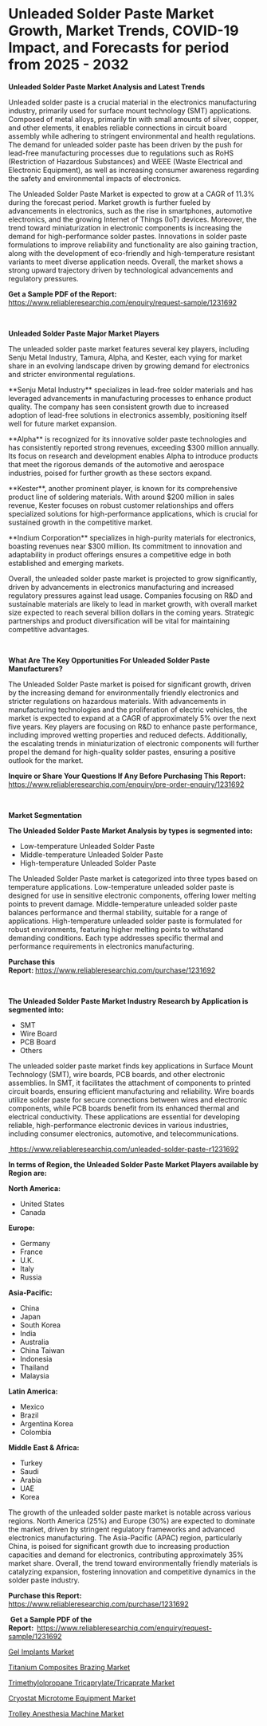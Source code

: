 <p><h1>Unleaded Solder Paste Market Growth, Market Trends, COVID-19 Impact, and Forecasts for period from 2025 - 2032</h1></p><p><strong>Unleaded Solder Paste Market Analysis and Latest Trends</strong></p>
<p><p>Unleaded solder paste is a crucial material in the electronics manufacturing industry, primarily used for surface mount technology (SMT) applications. Composed of metal alloys, primarily tin with small amounts of silver, copper, and other elements, it enables reliable connections in circuit board assembly while adhering to stringent environmental and health regulations. The demand for unleaded solder paste has been driven by the push for lead-free manufacturing processes due to regulations such as RoHS (Restriction of Hazardous Substances) and WEEE (Waste Electrical and Electronic Equipment), as well as increasing consumer awareness regarding the safety and environmental impacts of electronics.</p><p>The Unleaded Solder Paste Market is expected to grow at a CAGR of 11.3% during the forecast period. Market growth is further fueled by advancements in electronics, such as the rise in smartphones, automotive electronics, and the growing Internet of Things (IoT) devices. Moreover, the trend toward miniaturization in electronic components is increasing the demand for high-performance solder pastes. Innovations in solder paste formulations to improve reliability and functionality are also gaining traction, along with the development of eco-friendly and high-temperature resistant variants to meet diverse application needs. Overall, the market shows a strong upward trajectory driven by technological advancements and regulatory pressures.</p></p>
<p><strong>Get a Sample PDF of the Report:&nbsp;</strong> <a href="https://www.reliableresearchiq.com/enquiry/request-sample/1231692?utm_campaign=1876&utm_medium=2&utm_source=Github&utm_content=ia&utm_term=02022025&utm_id=unleaded-solder-paste">https://www.reliableresearchiq.com/enquiry/request-sample/1231692</a></p>
<p>&nbsp;</p>
<p><strong>Unleaded Solder Paste Major Market Players</strong></p>
<p><p>The unleaded solder paste market features several key players, including Senju Metal Industry, Tamura, Alpha, and Kester, each vying for market share in an evolving landscape driven by growing demand for electronics and stricter environmental regulations.</p><p>**Senju Metal Industry** specializes in lead-free solder materials and has leveraged advancements in manufacturing processes to enhance product quality. The company has seen consistent growth due to increased adoption of lead-free solutions in electronics assembly, positioning itself well for future market expansion.</p><p>**Alpha** is recognized for its innovative solder paste technologies and has consistently reported strong revenues, exceeding $300 million annually. Its focus on research and development enables Alpha to introduce products that meet the rigorous demands of the automotive and aerospace industries, poised for further growth as these sectors expand.</p><p>**Kester**, another prominent player, is known for its comprehensive product line of soldering materials. With around $200 million in sales revenue, Kester focuses on robust customer relationships and offers specialized solutions for high-performance applications, which is crucial for sustained growth in the competitive market.</p><p>**Indium Corporation** specializes in high-purity materials for electronics, boasting revenues near $300 million. Its commitment to innovation and adaptability in product offerings ensures a competitive edge in both established and emerging markets.</p><p>Overall, the unleaded solder paste market is projected to grow significantly, driven by advancements in electronics manufacturing and increased regulatory pressures against lead usage. Companies focusing on R&D and sustainable materials are likely to lead in market growth, with overall market size expected to reach several billion dollars in the coming years. Strategic partnerships and product diversification will be vital for maintaining competitive advantages.</p></p>
<p>&nbsp;</p>
<p><strong>What Are The Key Opportunities For Unleaded Solder Paste Manufacturers?</strong></p>
<p><p>The Unleaded Solder Paste market is poised for significant growth, driven by the increasing demand for environmentally friendly electronics and stricter regulations on hazardous materials. With advancements in manufacturing technologies and the proliferation of electric vehicles, the market is expected to expand at a CAGR of approximately 5% over the next five years. Key players are focusing on R&D to enhance paste performance, including improved wetting properties and reduced defects. Additionally, the escalating trends in miniaturization of electronic components will further propel the demand for high-quality solder pastes, ensuring a positive outlook for the market.</p></p>
<p><strong>Inquire or Share Your Questions If Any Before Purchasing This Report:</strong> <a href="https://www.reliableresearchiq.com/enquiry/pre-order-enquiry/1231692?utm_campaign=1876&utm_medium=2&utm_source=Github&utm_content=ia&utm_term=02022025&utm_id=unleaded-solder-paste">https://www.reliableresearchiq.com/enquiry/pre-order-enquiry/1231692</a></p>
<p>&nbsp;</p>
<p><strong>Market Segmentation</strong></p>
<p><strong>The Unleaded Solder Paste Market Analysis by types is segmented into:</strong></p>
<p><ul><li>Low-temperature Unleaded Solder Paste</li><li>Middle-temperature Unleaded Solder Paste</li><li>High-temperature Unleaded Solder Paste</li></ul></p>
<p><p>The Unleaded Solder Paste market is categorized into three types based on temperature applications. Low-temperature unleaded solder paste is designed for use in sensitive electronic components, offering lower melting points to prevent damage. Middle-temperature unleaded solder paste balances performance and thermal stability, suitable for a range of applications. High-temperature unleaded solder paste is formulated for robust environments, featuring higher melting points to withstand demanding conditions. Each type addresses specific thermal and performance requirements in electronics manufacturing.</p></p>
<p><strong>Purchase this Report:&nbsp;</strong><a href="https://www.reliableresearchiq.com/purchase/1231692?utm_campaign=1876&utm_medium=2&utm_source=Github&utm_content=ia&utm_term=02022025&utm_id=unleaded-solder-paste">https://www.reliableresearchiq.com/purchase/1231692</a></p>
<p>&nbsp;</p>
<p><strong>The Unleaded Solder Paste Market Industry Research by Application is segmented into:</strong></p>
<p><ul><li>SMT</li><li>Wire Board</li><li>PCB Board</li><li>Others</li></ul></p>
<p><p>The unleaded solder paste market finds key applications in Surface Mount Technology (SMT), wire boards, PCB boards, and other electronic assemblies. In SMT, it facilitates the attachment of components to printed circuit boards, ensuring efficient manufacturing and reliability. Wire boards utilize solder paste for secure connections between wires and electronic components, while PCB boards benefit from its enhanced thermal and electrical conductivity. These applications are essential for developing reliable, high-performance electronic devices in various industries, including consumer electronics, automotive, and telecommunications.</p></p>
<p><a href="https://www.reliableresearchiq.com/unleaded-solder-paste-r1231692?utm_campaign=1876&utm_medium=2&utm_source=Github&utm_content=ia&utm_term=02022025&utm_id=unleaded-solder-paste">&nbsp;https://www.reliableresearchiq.com/unleaded-solder-paste-r1231692</a></p>
<p><strong>In terms of Region, the Unleaded Solder Paste Market Players available by Region are:</strong></p>
<p>
    <p> <strong> North America: </strong>
        <ul>
            <li>United States</li>
            <li>Canada</li>
        </ul>
        </p> 
    <p> <strong> Europe: </strong>
        <ul>
            <li>Germany</li>
            <li>France</li>
            <li>U.K.</li>
            <li>Italy</li>
            <li>Russia</li>
        </ul>
        </p> 
    <p> <strong> Asia-Pacific: </strong>
        <ul>
            <li>China</li>
            <li>Japan</li>
            <li>South Korea</li>
            <li>India</li>
            <li>Australia</li>
            <li>China Taiwan</li>
            <li>Indonesia</li>
            <li>Thailand</li>
            <li>Malaysia</li>
        </ul>
        </p> 
    <p> <strong> Latin America: </strong>
        <ul>
            <li>Mexico</li>
            <li>Brazil</li>
            <li>Argentina Korea</li>
            <li>Colombia</li>
        </ul>
        </p> 
    <p> <strong> Middle East & Africa: </strong>
        <ul>
            <li>Turkey</li>
            <li>Saudi</li>
            <li>Arabia</li>
            <li>UAE</li>
            <li>Korea</li>
        </ul>
    </p>
    </p>
<p><p>The growth of the unleaded solder paste market is notable across various regions. North America (25%) and Europe (30%) are expected to dominate the market, driven by stringent regulatory frameworks and advanced electronics manufacturing. The Asia-Pacific (APAC) region, particularly China, is poised for significant growth due to increasing production capacities and demand for electronics, contributing approximately 35% market share. Overall, the trend toward environmentally friendly materials is catalyzing expansion, fostering innovation and competitive dynamics in the solder paste industry.</p></p>
<p><strong>Purchase this Report: </strong><a href="https://www.reliableresearchiq.com/purchase/1231692?utm_campaign=1876&utm_medium=2&utm_source=Github&utm_content=ia&utm_term=02022025&utm_id=unleaded-solder-paste">https://www.reliableresearchiq.com/purchase/1231692</a></p>
<p>&nbsp;<strong>Get a Sample PDF of the Report:&nbsp;&nbsp;</strong><a href="https://www.reliableresearchiq.com/enquiry/request-sample/1231692?utm_campaign=1876&utm_medium=2&utm_source=Github&utm_content=ia&utm_term=02022025&utm_id=unleaded-solder-paste">https://www.reliableresearchiq.com/enquiry/request-sample/1231692</a></p>
<p><strong></strong></p>
<p><p><a href="https://www.linkedin.com/pulse/whats-driving-gel-implants-market-boom-key-growth-drivers-58-ahbpc?utm_campaign=1876&utm_medium=2&utm_source=Github&utm_content=ia&utm_term=02022025&utm_id=unleaded-solder-paste">Gel Implants Market</a></p><p><a href="https://github.com/birbamanan03/Market-Research-Report-List-1/blob/main/titanium-composites-brazing-market.md?utm_campaign=1876&utm_medium=2&utm_source=Github&utm_content=ia&utm_term=02022025&utm_id=unleaded-solder-paste">Titanium Composites Brazing Market</a></p><p><a href="https://github.com/djibenesha/Market-Research-Report-List-1/blob/main/trimethylolpropane-tricaprylatetricaprate-market.md?utm_campaign=1876&utm_medium=2&utm_source=Github&utm_content=ia&utm_term=02022025&utm_id=unleaded-solder-paste">Trimethylolpropane Tricaprylate/Tricaprate Market</a></p><p><a href="https://www.linkedin.com/pulse/investing-cryostat-microtome-equipment-market-trends-leading-re0ac?utm_campaign=1876&utm_medium=2&utm_source=Github&utm_content=ia&utm_term=02022025&utm_id=unleaded-solder-paste">Cryostat Microtome Equipment Market</a></p><p><a href="https://www.linkedin.com/pulse/examining-trolley-anesthesia-machinemarket-factorsinfluencing-qeu2f?utm_campaign=1876&utm_medium=2&utm_source=Github&utm_content=ia&utm_term=02022025&utm_id=unleaded-solder-paste">Trolley Anesthesia Machine Market</a></p></p>